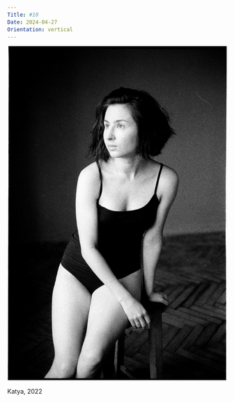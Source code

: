 ```yaml
---
Title: #10
Date: 2024-04-27
Orientation: vertical
---
```


![Katya, 2022](images/010-katya-2022@2x.webp)

Katya, 2022
